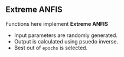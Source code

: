 ## Extreme ANFIS

Functions here implement **Extreme ANFIS**

- Input parameters are randomly generated.
- Output is calculated using psuedo inverse.
- Best out of `epochs` is selected.
